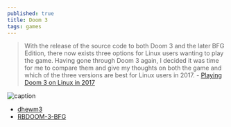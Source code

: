 ```yaml
---
published: true
title: Doom 3
tags: games
---
```

> With the release of the source code to both Doom 3 and the later BFG Edition, there now exists three options for Linux users wanting to play the game. Having gone through Doom 3 again, I decided it was time for me to compare them and give my thoughts on both the game and which of the three versions are best for Linux users in 2017. - [Playing Doom 3 on Linux in 2017](https://www.gamingonlinux.com/articles/playing-doom-3-on-linux-in-2017.10561)

![caption](https://external-content.duckduckgo.com/iu/?u=https%3A%2F%2Fcdn.vox-cdn.com%2Fthumbor%2F8DJKj5Ol9PAF_FfJ66ET4EtCARQ%3D%2F0x17%3A1020x697%2F1200x800%2Ffilters%3Afocal(0x17%3A1020x697)%2Fcdn.vox-cdn.com%2Fuploads%2Fchorus_image%2Fimage%2F1945913%2Fdoom_3_wallpaper02_1600.0.jpg&f=1&nofb=1) <!-- .element height="50%" width="50% ustify-content="left" -->

- [dhewm3](https://dhewm3.org/)
- [RBDOOM-3-BFG](https://github.com/RobertBeckebans/RBDOOM-3-BFG/)


